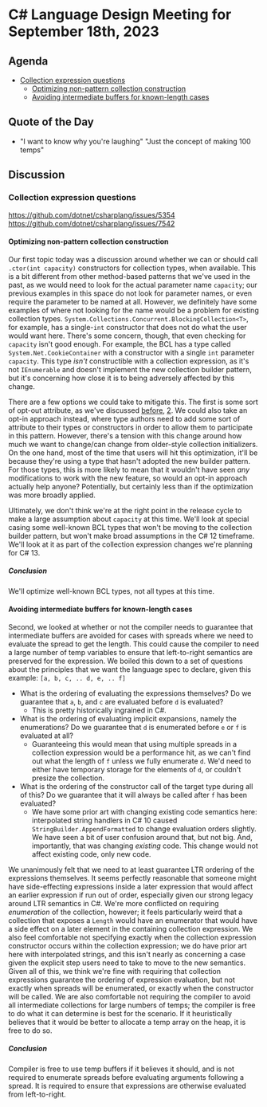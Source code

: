 # C# Language Design Meeting for September 18th, 2023

## Agenda

- [Collection expression questions](#collection-expression-questions)
    - [Optimizing non-pattern collection construction](#optimizing-non-pattern-collection-construction)
    - [Avoiding intermediate buffers for known-length cases](#avoiding-intermediate-buffers-for-known-length-cases)

## Quote of the Day

- "I want to know why you're laughing" "Just the concept of making 100 temps"

## Discussion

### Collection expression questions

https://github.com/dotnet/csharplang/issues/5354  
https://github.com/dotnet/csharplang/issues/7542

#### Optimizing non-pattern collection construction

Our first topic today was a discussion around whether we can or should call `.ctor(int capacity)` constructors for collection types, when available. This is a bit different from other
method-based patterns that we've used in the past, as we would need to look for the actual parameter name `capacity`; our previous examples in this space do not look for parameter names,
or even require the parameter to be named at all. However, we definitely have some examples of where not looking for the name would be a problem for existing collection types.
`System.Collections.Concurrent.BlockingCollection<T>`, for example, has a single-`int` constructor that does not do what the user would want here. There's some concern, though, that even
checking for `capacity` isn't good enough. For example, the BCL has a type called `System.Net.CookieContainer` with a constructor with a single `int` parameter `capacity`. This type _isn't_
constructible with a collection expression, as it's not `IEnumerable` and doesn't implement the new collection builder pattern, but it's concerning how close it is to being adversely affected
by this change.

There are a few options we could take to mitigate this. The first is some sort of opt-out attribute, as we've discussed [before](https://github.com/dotnet/csharplang/discussions/5278),
[2](https://github.com/dotnet/csharplang/issues/3211). We could also take an opt-in approach instead, where type authors need to add some sort of attribute to their types or constructors in
order to allow them to participate in this pattern. However, there's a tension with this change around how much we want to change/can change from older-style collection initializers. On the
one hand, most of the time that users will hit this optimization, it'll be because they're using a type that hasn't adopted the new builder pattern. For those types, this is more likely to
mean that it wouldn't have seen _any_ modifications to work with the new feature, so would an opt-in approach actually help anyone? Potentially, but certainly less than if the optimization
was more broadly applied.

Ultimately, we don't think we're at the right point in the release cycle to make a large assumption about `capacity` at this time. We'll look at special casing some well-known BCL types that
won't be moving to the collection builder pattern, but won't make broad assumptions in the C# 12 timeframe. We'll look at it as part of the collection expression changes we're planning for
C# 13.

##### Conclusion

We'll optimize well-known BCL types, not all types at this time.

#### Avoiding intermediate buffers for known-length cases

Second, we looked at whether or not the compiler needs to guarantee that intermediate buffers are avoided for cases with spreads where we need to evaluate the spread to get the length. This
could cause the compiler to need a large number of temp variables to ensure that left-to-right semantics are preserved for the expression. We boiled this down to a set of questions about the
principles that we want the language spec to declare, given this example: `[a, b, c, .. d, e, .. f]`

* What is the ordering of evaluating the expressions themselves? Do we guarantee that `a`, `b`, and `c` are evaluated before `d` is evaluated?
    * This is pretty historically ingrained in C#.
* What is the ordering of evaluating implicit expansions, namely the enumerations? Do we guarantee that `d` is enumerated before `e` or `f` is evaluated at all?
    * Guaranteeing this would mean that using multiple spreads in a collection expression would be a performance hit, as we can't find out what the length of `f` unless we fully enumerate `d`.
      We'd need to either have temporary storage for the elements of `d`, or couldn't presize the collection.
* What is the ordering of the constructor call of the target type during all of this? Do we guarantee that it will always be called after `f` has been evaluated?
    * We have some prior art with changing existing code semantics here: interpolated string handlers in C# 10 caused `StringBuilder.AppendFormatted` to change evaluation orders slightly.
      We have seen a bit of user confusion around that, but not big. And, importantly, that was changing _existing_ code. This change would not affect existing code, only new code.

We unanimously felt that we need to at least guarantee LTR ordering of the expressions themselves. It seems perfectly reasonable that someone might have side-effecting expressions inside a later
expression that would affect an earlier expression if run out of order, especially given our strong legacy around LTR semantics in C#. We're more conflicted on requiring _enumeration_ of the
collection, however; it feels particularly weird that a collection that exposes a `Length` would have an enumerator that would have a side effect on a later element in the containing collection
expression. We also feel comfortable not specifying exactly when the collection expression constructor occurs within the collection expression; we do have prior art here with interpolated strings,
and this isn't nearly as concerning a case given the explicit step users need to take to move to the new semantics. Given all of this, we think we're fine with requiring that collection expressions
guarantee the ordering of expression evaluation, but not exactly when spreads will be enumerated, or exactly when the constructor will be called. We are also comfortable not requiring the compiler
to avoid all intermediate collections for large numbers of temps; the compiler is free to do what it can determine is best for the scenario. If it heuristically believes that it would be better
to allocate a temp array on the heap, it is free to do so.

##### Conclusion

Compiler is free to use temp buffers if it believes it should, and is not required to enumerate spreads before evaluating arguments following a spread. It is required to ensure that expressions
are otherwise evaluated from left-to-right.
